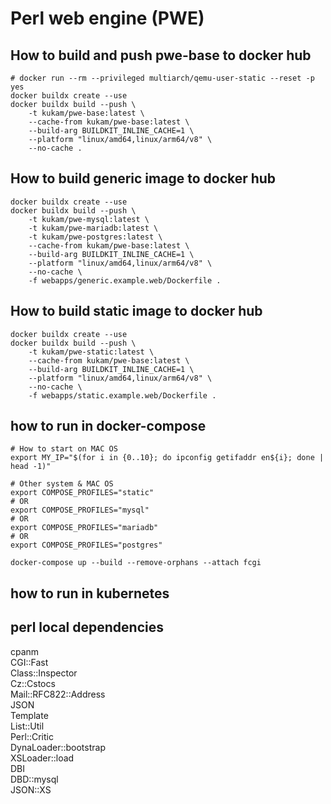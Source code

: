 # Perl web engine (PWE)

## How to build and push pwe-base to docker hub
```
# docker run --rm --privileged multiarch/qemu-user-static --reset -p yes
docker buildx create --use
docker buildx build --push \
    -t kukam/pwe-base:latest \
    --cache-from kukam/pwe-base:latest \
    --build-arg BUILDKIT_INLINE_CACHE=1 \
    --platform "linux/amd64,linux/arm64/v8" \
    --no-cache .
```

## How to build generic image to docker hub
```
docker buildx create --use
docker buildx build --push \
    -t kukam/pwe-mysql:latest \
    -t kukam/pwe-mariadb:latest \
    -t kukam/pwe-postgres:latest \
    --cache-from kukam/pwe-base:latest \
    --build-arg BUILDKIT_INLINE_CACHE=1 \
    --platform "linux/amd64,linux/arm64/v8" \
    --no-cache \
    -f webapps/generic.example.web/Dockerfile .
```

## How to build static image to docker hub
```
docker buildx create --use
docker buildx build --push \
    -t kukam/pwe-static:latest \
    --cache-from kukam/pwe-base:latest \
    --build-arg BUILDKIT_INLINE_CACHE=1 \
    --platform "linux/amd64,linux/arm64/v8" \
    --no-cache \
    -f webapps/static.example.web/Dockerfile .
```

## how to run in docker-compose
```
# How to start on MAC OS
export MY_IP="$(for i in {0..10}; do ipconfig getifaddr en${i}; done | head -1)"

# Other system & MAC OS
export COMPOSE_PROFILES="static"
# OR 
export COMPOSE_PROFILES="mysql"
# OR 
export COMPOSE_PROFILES="mariadb"
# OR 
export COMPOSE_PROFILES="postgres"

docker-compose up --build --remove-orphans --attach fcgi
```

## how to run in kubernetes


## perl local dependencies
cpanm \
    CGI::Fast \
    Class::Inspector \
    Cz::Cstocs \
    Mail::RFC822::Address \
    JSON \
    Template \
    List::Util \
    Perl::Critic \
    DynaLoader::bootstrap \
    XSLoader::load \
    DBI \
    DBD::mysql \
    JSON::XS
